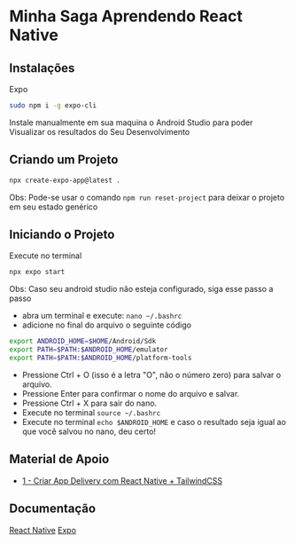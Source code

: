 # Minha Saga Aprendendo React Native

## Instalações

Expo

```bash
sudo npm i -g expo-cli
```

Instale manualmente em sua maquina o Android Studio para poder Visualizar os resultados do Seu Desenvolvimento

## Criando um Projeto

```bash
npx create-expo-app@latest .
```

Obs: Pode-se usar o comando `npm run reset-project` para deixar o projeto em seu estado genérico

## Iniciando o Projeto

Execute no terminal

```bash
npx expo start
```

Obs: Caso seu android studio não esteja configurado, siga esse passo a passo

- abra um terminal e execute: `nano ~/.bashrc`
- adicione no final do arquivo o seguinte código

```bash
export ANDROID_HOME=$HOME/Android/Sdk
export PATH=$PATH:$ANDROID_HOME/emulator
export PATH=$PATH:$ANDROID_HOME/platform-tools
```

- Pressione Ctrl + O (isso é a letra "O", não o número zero) para salvar o arquivo.
- Pressione Enter para confirmar o nome do arquivo e salvar.
- Pressione Ctrl + X para sair do nano.
- Execute no terminal `source ~/.bashrc`
- Execute no terminal `echo $ANDROID_HOME` e caso o resultado seja igual ao que você salvou no nano, deu certo!

## Material de Apoio

- [1 - Criar App Delivery com React Native + TailwindCSS](https://www.youtube.com/watch?v=aABUs_L4AZg)

## Documentação

[React Native](https://reactnative.dev/docs/getting-started)
[Expo](https://docs.expo.dev/get-started/introduction/)
